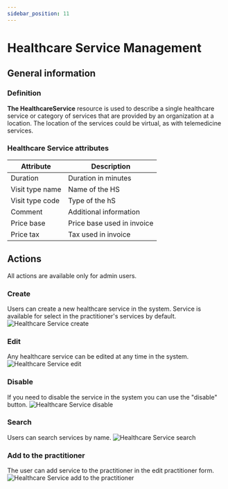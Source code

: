 ```yaml
---
sidebar_position: 11
---
```


# Healthcare Service Management
## General information
### Definition
**The HealthcareService** resource is used to describe a single healthcare service or category of services that are provided by an organization at a location.
The location of the services could be virtual, as with telemedicine services.
### Healthcare Service attributes
| Attribute       | Description                |
|-----------------|----------------------------|
| Duration        | Duration in minutes        |
| Visit type name | Name of the HS             |
| Visit type code | Type of the hS             |
| Comment         | Additional information     |
| Price base      | Price base used in invoice |
| Price tax       | Tax used in invoice        |
## Actions
All actions are available only for admin users.
### Create
Users can create a new healthcare service in the system. Service is available for select in the practitioner's services by default.
![Healthcare Service create](/img/hs_create.gif)
### Edit
Any healthcare service can be edited at any time in the system.
![Healthcare Service edit](/img/hs_edit.gif)
### Disable
If you need to disable the service in the system you can use the "disable" button.
![Healthcare Service disable](/img/hs_disable.gif)
### Search
Users can search services by name.
![Healthcare Service search](/img/hs_search.gif)
### Add to the practitioner
The user can add service to the practitioner in the edit practitioner form.
![Healthcare Service add to the practitioner](/img/hs_practitioner.gif)

